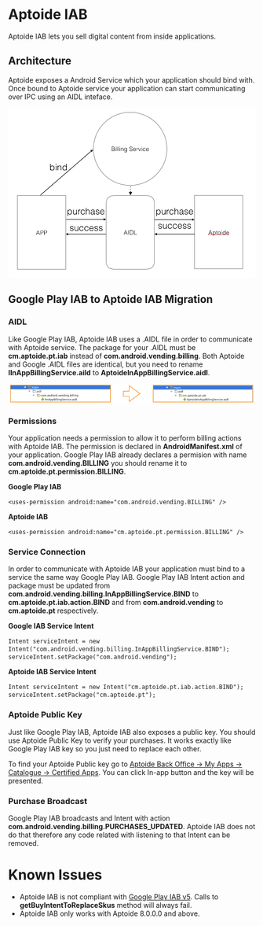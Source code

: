# Aptoide IAB

Aptoide IAB lets you sell digital content from inside applications.

## Architecture

Aptoide exposes a Android Service which your application should bind with. Once bound to Aptoide service your application can start communicating over IPC using an AIDL inteface.

![Architecture](docs/architecture.png)


## Google Play IAB to Aptoide IAB Migration


### AIDL

Like Google Play IAB, Aptoide IAB uses a .AIDL file in order to communicate with Aptoide service. The package for your .AIDL must be **cm.aptoide.pt.iab** instead of **com.android.vending.billing**. Both Aptoide and Google .AIDL files are identical, but you need to rename **IInAppBillingService.aild** to **AptoideInAppBillingService.aidl**.

![Migration](docs/aidl-migration.png)

### Permissions

Your application needs a permission to allow it to perform billing actions with Aptoide IAB. The permission is declared in **AndroidManifest.xml** of your application. Google Play IAB already declares a permision with name **com.android.vending.BILLING** you should rename it to **cm.aptoide.pt.permission.BILLING**.


**Google Play IAB**

	<uses-permission android:name="com.android.vending.BILLING" />

**Aptoide IAB**

	<uses-permission android:name="cm.aptoide.pt.permission.BILLING" />

### Service Connection

In order to communicate with Aptoide IAB your application must bind to a service the same way Google Play IAB. Google Play IAB Intent action and package must be updated from **com.android.vending.billing.InAppBillingService.BIND** to **cm.aptoide.pt.iab.action.BIND** and from **com.android.vending** to **cm.aptoide.pt** respectively.


**Google IAB Service Intent**

	Intent serviceIntent = new Intent("com.android.vending.billing.InAppBillingService.BIND");
	serviceIntent.setPackage("com.android.vending");

**Aptoide IAB Service Intent**

	Intent serviceIntent = new Intent("cm.aptoide.pt.iab.action.BIND");
	serviceIntent.setPackage("cm.aptoide.pt");
	

### Aptoide Public Key

Just like Google Play IAB, Aptoide IAB also exposes a public key. You should use Aptoide Public Key to verify your purchases. It works exactly like Google Play IAB key so you just need to replace each other.

To find your Aptoide Public key go to [Aptoide Back Office -> My Apps -> Catalogue -> Certified Apps](https://www.aptoide.com/account/certified-apps). You can click In-app button and the key will be presented.


### Purchase Broadcast

Google Play IAB broadcasts and Intent with action **com.android.vending.billing.PURCHASES_UPDATED**. Aptoide IAB does not do that therefore any code related with listening to that Intent can be removed.

# Known Issues

* Aptoide IAB is not compliant with [Google Play IAB v5](https://developer.android.com/google/play/billing/versions.html). Calls to **getBuyIntentToReplaceSkus** method will always fail.
* Aptoide IAB only works with Aptoide 8.0.0.0 and above.















